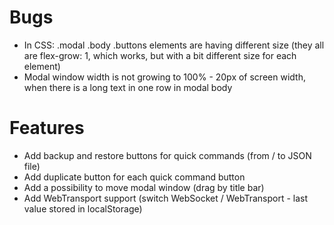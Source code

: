 # Bugs

- In CSS: .modal .body .buttons elements are having different size (they all are flex-grow: 1, which works, but with a bit different size for each element)
- Modal window width is not growing to 100% - 20px of screen width, when there is a long text in one row in modal body

# Features

- Add backup and restore buttons for quick commands (from / to JSON file)
- Add duplicate button for each quick command button
- Add a possibility to move modal window (drag by title bar)
- Add WebTransport support (switch WebSocket / WebTransport - last value stored in localStorage)
